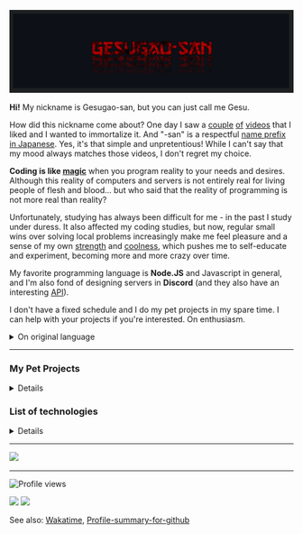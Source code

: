 
<p align="center">
	<a href="https://github.com/Gesugao-san/">
		<img
			src="./static/_general/header.png"
			width="1491px"
		>
	</a>
</p>


<p> <b>Hi!</b> My nickname is Gesugao-san, but you can just call me Gesu. </p>
<p> How did this nickname come about? One day I saw a <a href="https://youtu.be/uuBETyA_yxc">couple</a> <a href="https://youtu.be/nlzv-5XwatA">of</a> <a href="https://youtu.be/AgleELPY2As">videos</a> that I liked and I wanted to immortalize it. And "-san" is a respectful <a href="https://en.wikipedia.org/wiki/Japanese_honorifics#San">name prefix in Japanese</a>. Yes, it's that simple and unpretentious! While I can't say that my mood always matches those videos, I don't regret my choice.

<b>Coding is like <a href="https://tenor.com/view/12702119">magic</a></b> when you program reality to your needs and desires. Although this reality of computers and servers is not entirely real for living people of flesh and blood... but who said that the reality of programming is not more real than reality?

Unfortunately, studying has always been difficult for me - in the past I study under duress. It also affected my coding studies, but now, regular small wins over solving local problems increasingly make me feel pleasure and a sense of my own <a href="https://youtu.be/309QZhbLw8k">strength</a> and <a href="https://youtu.be/0H6kokpE_GQ">coolness</a>, which pushes me to self-educate and experiment, becoming more and more crazy over time.

My favorite programming language is <b>Node.JS</b> and Javascript in general, and I'm also fond of designing servers in <b>Discord</b> (and they also have an interesting <a href="https://discord.com/api/invite/123">API</a>).

I don't have a fixed schedule and I do my pet projects in my spare time. I can help with your projects if you're interested. On enthusiasm.</p>


<details><summary> On original language </summary>
<p> <b>Привет!</b> Мой ник — Gesugao-san, но также я отзываюсь на "Гесу" или вообще "Гес". </p>
<p> Как этот никнейм появился? Однажды я увидел <a href="https://youtu.be/uuBETyA_yxc">пару</a> <a href="https://youtu.be/nlzv-5XwatA">интересных</a> <a href="https://youtu.be/AgleELPY2As">видео</a>, которые мне понравились, и мне захотелось увековечить это. А "-сан" - это уважительная <a href="https://ru.wikipedia.org/wiki/Именные_суффиксы_в_японском_языке#-сан">приставка к имени в Японском языке</a>. Да, вот так просто и незатейливо! Хоть я и не могу сказать, что моё настроение всегда подстать тем видео, я не жалею о выборе.

<b>Кодинг похож на <a href="https://tenor.com/view/12702119">магию</a></b>, когда ты программируешь реальность под свои нужды и желания. Хоть эта реальность компьютеров и серверов не совсем реальна для живых людей из плоти и крови... но кто сказал, что [реальность программирования не реальнее реальности](https://youtu.be/ZgeEQHYdDpo?t=1368)?

К сожалению, учёба всегда давалась мне тяжело - в прошлом я учится из-под палки. Это также сказалось на учёбе кодингу, но сейчас, регулярные небольшие победы над решением локальных задач всё чаще заставляют испытывать удовольствие и ощущение собственной <a href="https://youtu.be/309QZhbLw8k">силы</a> и <a href="https://youtu.be/0H6kokpE_GQ">крутости</a>, что поддталкивает меня на самообразование и эксперименты, становящиеся со временем всё более и более безумными.

Мой любимый язык программирования - <b>Node.JS</b> и Javascript в целом, а также увлекаюсь оформлением серверов в <b>Discord</b> (а ещё у них интересный <a href="https://discord.com/api/invite/123">API</a>).

У меня нет чёткого расписания, и я делаю свои пет-проектики в свободное время. Могу помочь с твоим проектами, если заинтересуешь. На энтузиазме. </p>
</details>


<!-- <table border="0">
	<caption></caption>
	<tr>
		<th>
		<a href="https://youtu.be/0H6kokpE_GQ" title="Music Caster Video Demo">
		<p align="center">
			<img width="100%" src="https://img.youtube.com/vi/5xwHkLPgvtQ/maxresdefault.jpg" alt="Music Caster Video Demo Thumbnail"/>
		</p>
		</th>
		<th>
		<a href="https://youtu.be/309QZhbLw8k" title="Music Caster Video Demo">
		<p align="center">
			<img width="100%" src="https://img.youtube.com/vi/5xwHkLPgvtQ/maxresdefault.jpg" alt="Music Caster Video Demo Thumbnail"/>
		</p>
		</th>
	</tr>
</table> -->

<!-- <details>
	<summary>
		Greetings protocol
	</summary>
<blockquote>
<details><summary> English </summary><blockquote>
<img
	align="center"
	src="./static/eng/hello-there_eng.gif"
	alt="Hello there (eng)"
	width="372">
</blockquote></details>

<details><summary> Russian (Русский) </summary><blockquote>
<img
	align="center"
	src="./static/rus/hello-there_rus.gif"
	alt="Hello there (rus)"
	width="372">
</blockquote></details>
</blockquote></details> -->

---

<!-- <p align="center">
	<a href="https://github.com/Gesugao-san/Gesugao-san">
		<img
		align="left"
		src="https://github-readme-stats.vercel.app/api/top-langs/?username=Gesugao-san&hide=java,html,tex&title_color=ffffff&text_color=c9cacc&icon_color=2bbc8a&bg_color=0d1117&langs_count=3"
	/></a>
	</a>
	<a href="https://github.com/Gesugao-san/Gesugao-san">
		<img
		align="right"
		src="https://github-readme-stats.vercel.app/api?username=Gesugao-san&show_icons=true&line_height=27&count_private=true&title_color=ffffff&text_color=c9cacc&icon_color=2bbc8a&bg_color=0d1117"
		alt="Gesugao-san's GitHub Stats"
	/></a>
	</a>
</p> -->

<h3> My Pet Projects </h3>
<details>
	<ul>
		<li><a href="https://wikipedia.org/wiki/Space_Station_13">Space Station 13</a>: <a href="https://github.com/Gesugao-san/SS13-Codebases#readme">SS13 Codebases</a>, <a href="https://github.com/ss13-sigma-dev/sigma#readme">SS13 Sigma</a> (both projects are abandoned)</li>
		<li><a href="https://www.pcgamingwiki.com/">PCGamingWiki</a>: <a href="https://github.com/Gesugao-san/pcgw-crawler">pcgw-crawler</a></li>
		<li><a href="https://wikipedia.org/wiki/Windows_10">Windows 10</a>: <a href="https://github.com/Gesugao-san/win_autorepair">win_autorepair</a>, <a href="https://github.com/Gesugao-san/list_remotes">list_remotes</a>, <a href="https://github.com/Gesugao-san/SDI_scripts">SDI_scripts</a></li>
		<li>More: *(exist but todo to write down here)*</li>
	</ul>
</details>

### List of technologies
<details>
	<table border="0">
		<caption></caption>
		<tr>
			<th>
				Category
			</th>
			<th>
				<ruby>
					<rb> Name of technology </rb>
					<rt> (clickable + <a href="https://archive.org/web/">Wayback Machine</a> saved) </rt>
				</ruby>
			</th>
		</tr>
		<tr>
			<td><li>Langs: </li></td>
			<td>
				<a href="https://www.python.org/">
				<img
					alt="Python"
					src="https://img.shields.io/badge/-Python-3776AB?style=flat-square&logo=python&logoColor=white"
				/></a>
				<a href="https://dotnet.microsoft.com/">
				<img
					alt="C#"
					src="https://img.shields.io/badge/-C%23-239120?style=flat-square&logo=c-sharp&logoColor=white"
				/></a>
				<a href="https://www.javascript.com/">
				<img
					alt="JavaScript"
					src="https://img.shields.io/badge/-JavaScript-F7DF1E?style=flat-square&logo=javascript&logoColor=black"
				/></a>
				<a href="https://www.mysql.com/">
				<img
					alt="MySQL"
					src="https://img.shields.io/badge/-MySQL-00758e?style=flat-square&logo=mysql&logoColor=white"
				/></a>
				<a href="https://mariadb.org/">
				<img
					alt="MariaDB"
					src="https://img.shields.io/badge/-MariaDB-c0765c?style=flat-square&logo=mariadb&logoColor=white"
				/></a>
			</td>
		</tr>
		<tr>
			<td><li>↑ (specific): </li></td>
			<td>
				<a href="http://pascalabc.net/en/">
				<img
					alt="icon"
					src="./static/_general/pascal_228px.png"
					width="18"
				/>
				<img
					alt="PascalABC.NET"
					src="https://img.shields.io/badge/-PascalABC.NET-933893?style=flat-square&logo=pascal&logoColor=white"
				/></a>
				<a href="http://www.byond.com/">
				<img
					alt="icon"
					src="./static/_general/byond_280px.png"
					width="18"
				/></a>
				<ruby>
					<rb>
						<a href="http://www.byond.com/">
						<img
							alt="DM"
							src="https://img.shields.io/badge/-DM_(BYOND)-2e46d4?style=flat-square&logo=dm&logoColor=white"
						/></a>
					</rb>
					<rt> (Dream Maker) </rt>
				</ruby>
			</td>
		</tr>
		<tr>
			<td><li>Web: </li></td>
			<td>
				<a href="https://html5.org/">
				<img
					alt="HTML 5"
					src="https://img.shields.io/badge/-HTML_5-E34F26?style=flat-square&logo=html5&logoColor=white"
				/></a>
				<a href="https://www.w3.org/Style/CSS/Overview.en.html">
				<img
					alt="CSS 3"
					src="https://img.shields.io/badge/-CSS_3-1572B6?style=flat-square&logo=css3&logoColor=white"
				/></a>
				<a href="https://reactjs.org/">
				<img
					alt="React JS"
					src="https://img.shields.io/badge/-React_JS-232325?style=flat-square&logo=react&logoColor=7cdffd"
				/></a>
			</td>
		</tr>
		<tr>
			<td><li>OS: </li></td>
			<td>
				<a href="https://www.microsoft.com/en-us/windows/">
				<img
					alt="Windows"
					src="https://img.shields.io/badge/-Windows-2C7AD2?style=flat-square&logo=windows&logoColor=white"
				/></a>
				<a href="https://ubuntu.com/">
				<img
					alt="Ubuntu"
					src="https://img.shields.io/badge/-Ubuntu-DF491B?style=flat-square&logo=ubuntu&logoColor=white"
				/></a>
			</td>
		</tr>
		<tr>
			<td><li>IDE: </li></td>
			<td>
				<a href="https://code.visualstudio.com/">
				<img
					alt="Visual Studio Code"
					src="https://img.shields.io/badge/-Visual_Studio_Code-007ACC?style=flat-square&logo=visual-studio-code&logoColor=white"
				/></a>
			</td>
		</tr>
		<tr>
			<td><li>Social: </li></td>
			<td>
				<a href="https://vk.com/">
				<img
					alt="VKontakte"
					src="https://img.shields.io/badge/-VKontakte-FFFFFF?style=flat-square&logo=vk&logoColor=007ACC"
				/></a>
				<a href="https://discord.com/">
				<img
					alt="Discord"
					src="https://img.shields.io/badge/-Discord-404EED?style=flat-square&logo=discord&logoColor=white"
				/></a>
				<a href="https://telegram.org/?setln=en">
				<img
					alt="Telegram"
					src="https://img.shields.io/badge/-Telegram-white?style=flat-square&logo=telegram&logoColor=white"
				/></a>
			</td>
		</tr>
		<tr>
			<td><li>Graphs&charts: </li></td>
			<td>
				Evolving:
				<ruby>
					<rb>
						<a href="https://bubbl.us/">
						<img
							alt="icon"
							src="./static/_general/bubbl-us.png"
							width="18"
						/>
						<img
							alt="bubbl.us"
							src="https://img.shields.io/badge/-bubbl.us-2D83BD?style=flat-square&logo=bubbl-us&logoColor=white"
						/></a>
					</rb>
					<rt><a href="http://go.bubbl.us/7932d6/2003?/ПП/"> (between 2016 and 2017) </a></rt>
				</ruby>
				→
				<ruby>
					<rb>
						<a href="https://www.microsoft.com/ru-ru/microsoft-365/visio/flowchart-software/">
						<img
							alt="icon"
							src="./static/_general/visio.png"
							width="18"
						/>
						<img
							alt="Visio"
							src="https://img.shields.io/badge/-Visio-39559F?style=flat-square&logo=visio&logoColor=white"
						/></a>
					</rb>
					<rt> (1 private, ~2020) </rt>
				</ruby>
				→
				<ruby>
					<rb>
						<a href="https://graphviz.org/">
						<img
							alt="icon"
							src="./static/_general/Graphviz2.png"
							width="18"
						/>
						<img
							alt="Graphviz"
							src="https://img.shields.io/badge/-Graphviz-2C7AD2?style=flat-square&logo=graphviz&logoColor=white"
						/></a>
					</rb>
					<rt><a href="https://github.com/Gesugao-san/SS13-Codebases/"> (about June of 2021) </a></rt>
				</ruby>
				<br>
				To review:
				<a href="https://www.diagrams.net/">
				<!-- <img
					alt="icon"
					src="./static/_general/diagrams.png"
					width="18"
				/> -->
				<img
					alt="diagrams.net"
					src="https://img.shields.io/badge/-diagrams.net_(old_Jgraph)-F08705?style=flat-square&logo=diagrams.net&logoColor=white"
				/></a>
				,
				<a href="https://www.yworks.com/products/yed/">
				<img
					alt="icon"
					src="./static/_general/yed.png"
					width="18"
				/>
				<img
					alt="yED Graph Editor"
					src="https://img.shields.io/badge/-yED_Graph_Editor-242265?style=flat-square&logo=yed&logoColor=white"
				/></a>,
				<a href="https://vega.github.io/vega/examples/tree-layout/">
				Vega
				</a>.
				<br>
				<li>askubuntu <a href="https://askubuntu.com/q/16388/"><small>(q16388)</small></a> list: </li>
				<a href="https://cacoo.com/">Cacoo</a>, <a href="https://www.networkmaps.org/">NetworkMaps <small>(old MaSSHandra)</small></a>, <a href="https://www.gliffy.com/">Gliffy</a>, <a href="https://creately.com/">Creately</a>.
				<li>others list: </li>
				<a href="https://www.lucidchart.com/pages/">Lucidchart</a>, <a href="https://drawio-app.com/">DrawIO</a>.
			</td>
		</tr>
		<tr>
			<td><li>Others: </li></td>
			<td>
				<a href="https://git-scm.com/">
				<img
					alt="git-scm"
					src="https://img.shields.io/badge/-git--scm-F05032?style=flat-square&logo=git&logoColor=white"
				/></a>
				</a>
				<a href="https://archive.org/web/">
				<img
					alt="icon"
					src="./static/_general/Wayback_Machine.png"
					width="18"
				/>
				<img
					alt="Wayback Machine"
					src="https://img.shields.io/badge/-Wayback_Machine-A62D31?style=flat-square&logo=wayback_machine&logoColor=white"
				/></a>
			</td>
		</tr>
	</table>
</details>

---

![](https://metrics.lecoq.io/Gesugao-san?template=classic&followup=1&gists=1&lines=1&config.timezone=Europe%2FMoscow)

---

<img alt="Profile views" src="https://komarev.com/ghpvc/?username=Gesugao-san" />

![](https://metrics.lecoq.io/GesuPlace?template=classic&followup=1&lines=1&&config.timezone=Europe%2FMoscow)
![](https://hit.yhype.me/github/profile?user_id=28023014)

See also: <a href="https://wakatime.com/@GesugaoSan">Wakatime</a>, <a href="https://profile-summary-for-github.com/user/Gesugao-san">Profile-summary-for-github</a>


[SS13 Codebases]: https://github.com/Gesugao-san/SS13-Codebases#readme
[SS13 Sigma]: https://github.com/ss13-sigma-dev/sigma#readme


<!--
**Gesugao-san/Gesugao-san** is a ✨ _special_ ✨ repository because its `README.md` (this file) appears on your GitHub profile.

Here are some ideas to get you started:

- 🔭 I’m currently working on ...
- 🌱 I’m currently learning ...
- 👯 I’m looking to collaborate on ...
- 🤔 I’m looking for help with ...
- 💬 Ask me about ...
- 📫 How to reach me: ...
- 😄 Pronouns: ...
- ⚡ Fun fact: ...
-->
